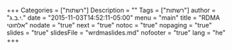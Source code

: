 +++
Categories = ["רשתות"]
Description = ""
Tags = ["רשתות"]
author = "י.ב.ג."
date = "2015-11-03T14:52:11-05:00"
menu = "main"
title = "RDMA אלחוטי"
nodate = "true"
next = "true"
notoc = "true"
nopaging = "true"
slides = "true"
slidesFile = "wrdmaslides.md"
nofooter = "true"
lang = "he"
+++
 
